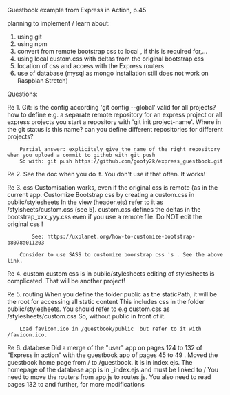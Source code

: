 Guestbook example from Express in Action, p.45

planning to implement / learn about:

1. using git
2. using npm
3. convert from remote bootstrap css to local , if this is required for,...
4. using local custom.css with deltas from the original bootstrap css
5. location of css and access with the Express routers 
6. use of database (mysql as mongo installation still does not work on Raspbian Stretch)

Questions:

Re 1. Git: 	is the config according 'git config --global'  valid for all projects?
           	how to define e.g. a separate remote repository for an express project or all express projects
	   	you start a repository with 'git init project-name'. Where in the git status is this name?
		can you define different repositories for different projects?

		Partial answer: explicitely give the name of the right repository when you upload a commit to github with git push
		So with: git push https://github.com/goofy2k/express_guestbook.git

Re 2.		See the doc when you do it. You don't use it that often. It works!


Re 3. css	Customisation works, even if the original css is remote (as in the current app.
		Customize Bootstrap css by creating a custom.css in public/stylesheets
      		In the view (header.ejs) refer to it as /stylsheets/custom.css  (see 5).
      		custom.css defines the deltas in the bootstrap_xxx_yyy.css even if you use a remote file.
		Do NOT edit the original css !

      		See: https://uxplanet.org/how-to-customize-bootstrap-b8078a011203 

		Consider to use SASS to customize boorstrap css 's . See the above link.
Re 4. custom  	custom css is in public/stylesheets    editing of stylesheets is complicated. That will be another project!


Re 5. routing	When you define the folder public as the staticPath, it will be the root for accessing all static content
		This includes css in the folder public/stylesheets.   You should refer to e.g custom.css   as /stylesheets/custom.css
		So, without public in front of it.

		Load favicon.ico in /guestbook/public  but refer to it with /favicon.ico.  

Re 6. databese	Did a merge of the "user" app on pages 124 to 132 of "Express in action" with the guestbook app of
		pages 45 to 49 .  Moved the guestbook home page from / to /guestbook. it is in index.ejs.
		The homepage of the database app is in _index.ejs and must be linked to /
		You need to move the routers from app.js to routes.js.
		You also need to read pages 132 to and further, for more modifications
		
